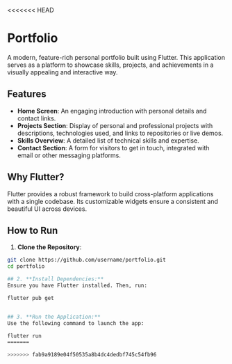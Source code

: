 <<<<<<< HEAD
# Portfolio

A modern, feature-rich personal portfolio built using Flutter. This application serves as a platform to showcase skills, projects, and achievements in a visually appealing and interactive way.

## Features

- **Home Screen**: An engaging introduction with personal details and contact links.
- **Projects Section**: Display of personal and professional projects with descriptions, technologies used, and links to repositories or live demos.
- **Skills Overview**: A detailed list of technical skills and expertise.
- **Contact Section**: A form for visitors to get in touch, integrated with email or other messaging platforms.

## Why Flutter?

Flutter provides a robust framework to build cross-platform applications with a single codebase. Its customizable widgets ensure a consistent and beautiful UI across devices.

## How to Run

   1. **Clone the Repository**:
   ```bash
   git clone https://github.com/username/portfolio.git
   cd portfolio
   
## 2. **Install Dependencies:**
 Ensure you have Flutter installed. Then, run:

flutter pub get


## 3. **Run the Application:**
 Use the following command to launch the app:

flutter run
=======

>>>>>>> fab9a9189e04f50535a8b4dc4dedbf745c54fb96

